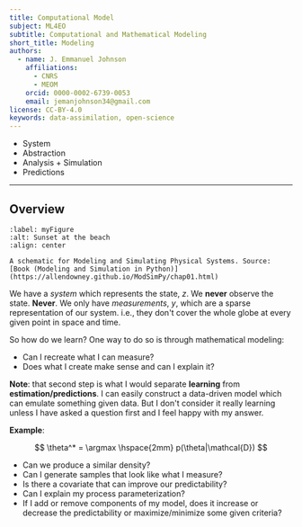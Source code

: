 ```yaml
---
title: Computational Model
subject: ML4EO
subtitle: Computational and Mathematical Modeling
short_title: Modeling
authors:
  - name: J. Emmanuel Johnson
    affiliations:
      - CNRS
      - MEOM
    orcid: 0000-0002-6739-0053
    email: jemanjohnson34@gmail.com
license: CC-BY-4.0
keywords: data-assimilation, open-science
---
```


* System
* Abstraction
* Analysis + Simulation
* Predictions


***
## Overview

```{figure} https://github.com/AllenDowney/ModSim/raw/main/figs/modeling_framework.png
:label: myFigure
:alt: Sunset at the beach
:align: center

A schematic for Modeling and Simulating Physical Systems. Source: [Book (Modeling and Simulation in Python)](https://allendowney.github.io/ModSimPy/chap01.html)
```

We have a *system* which represents the state, $z$.
We **never** observe the state. **Never**.
We only have *measurements*, $y$, which are a sparse representation of our system. i.e., they don't cover the whole globe at every given point in space and time.

So how do we learn? 
One way to do so is through mathematical modeling:
* Can I recreate what I can measure? 
* Does what I create make sense and can I explain it?



**Note**: that second step is what I would separate **learning** from **estimation/predictions**.
I can easily construct a data-driven model which can emulate something given data.
But I don't consider it really learning unless I have asked a question first and I feel happy with my answer.

**Example**:

$$
\theta^* = \argmax \hspace{2mm} p(\theta|\mathcal{D})
$$

* Can we produce a similar density?
* Can I generate samples that look like what I measure?
* Is there a covariate that can improve our predictability?
* Can I explain my process parameterization? 
* If I add or remove components of my model, does it increase or decrease the predictability or maximize/minimize some given criteria?
